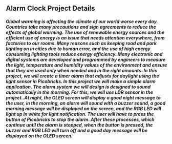 ## Alarm Clock Project Details
##### Global warming is affecting the climate of our world worse every day. Countries take many precautions and sign agreements to reduce the effects of global warming. The use of renewable energy sources and the efficient use of energy is an issue that needs attention everywhere, from factories to our rooms. Many reasons such as keeping road and park lighting on in cities due to human error, and the use of high energy consuming lighting tools reduce energy efficiency. Many electronic and digital systems are developed and programmed by engineers to measure the light, temperature and humidity values of the environment and ensure that they are used only when needed and in the right amounts. In this project, we will create a timer alarm that adjusts for daylight using the light sensor in Picobricks. In this project we will make a simple alarm application. The alarm system we will design is designed to sound automatically in the morning. For this, we will use LDR sensor in the project..At night, the OLED screen will display a good night message to the user, in the morning, an alarm will sound with a buzzer sound, a good morning message will be displayed on the screen, and the RGB LED will light up in white for light notification. The user will have to press the button of Picobricks to stop the alarm. After these processes, which continue until the alarm is stopped, when the button is pressed, the buzzer and RGB LED will turn off and a good day message will be displayed on the OLED screen.